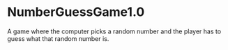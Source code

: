 # NumberGuessGame1.0
A game where the computer picks a random number and the player has to guess what that random number is.
